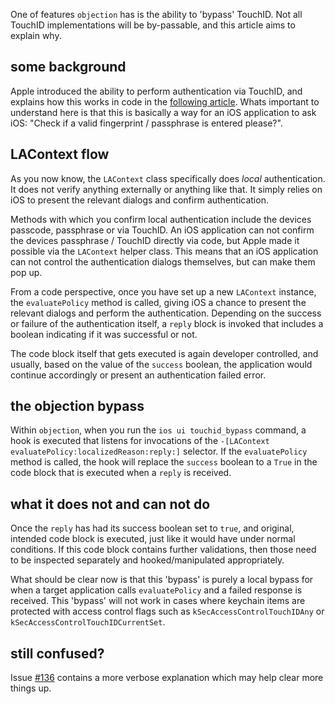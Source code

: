 One of features `objection` has is the ability to 'bypass' TouchID. Not all TouchID implementations will be by-passable, and this article aims to explain why.

## some background
Apple introduced the ability to perform authentication via TouchID, and explains how this works in code in the [following article](https://developer.apple.com/documentation/localauthentication?language=objc). Whats important to understand here is that this is basically a way for an iOS application to ask iOS: "Check if a valid fingerprint / passphrase is entered please?".

## LAContext flow
As you now know, the `LAContext` class specifically does _local_ authentication. It does not verify anything externally or anything like that. It simply relies on iOS to present the relevant dialogs and confirm authentication.

Methods with which you confirm local authentication include the devices passcode, passphrase or via TouchID. An iOS application can not confirm the devices passphrase / TouchID directly via code, but Apple made it possible via the `LAContext` helper class. This means that an iOS application can not control the authentication dialogs themselves, but can make them pop up.

From a code perspective, once you have set up a new `LAContext` instance, the `evaluatePolicy` method is called, giving iOS a chance to present the relevant dialogs and perform the authentication. Depending on the success or failure of the authentication itself, a `reply` block is invoked that includes a boolean indicating if it was successful or not.

The code block itself that gets executed is again developer controlled, and usually, based on the value of the `success` boolean, the application would continue accordingly or present an authentication failed error.

## the objection bypass
Within `objection`, when you run the `ios ui touchid_bypass` command, a hook is executed that listens for invocations of the `-[LAContext evaluatePolicy:localizedReason:reply:]` selector. If the `evaluatePolicy` method is called, the hook will replace the `success` boolean to a `True` in the code block that is executed when a `reply` is received.

## what it does not and can not do
Once the `reply` has had its success boolean set to `true`, and original, intended code block is executed, just like it would have under normal conditions. If this code block contains further validations, then those need to be inspected separately and hooked/manipulated appropriately.

What should be clear now is that this 'bypass' is purely a local bypass for when a target application calls `evaluatePolicy` and a failed response is received. This 'bypass' will not work in cases where keychain items are protected with access control flags such as `kSecAccessControlTouchIDAny` or `kSecAccessControlTouchIDCurrentSet`. 

## still confused?
Issue [#136](https://github.com/sensepost/objection/issues/136#issuecomment-419664574) contains a more verbose explanation which may help clear more things up.